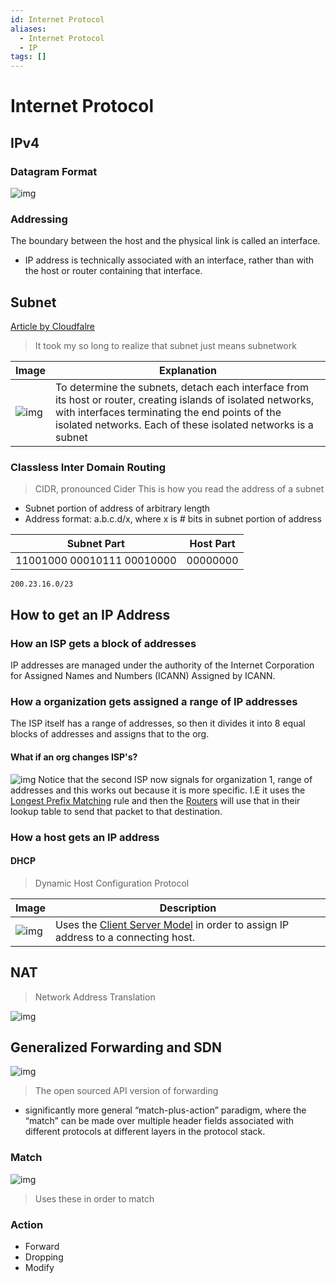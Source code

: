 ```yaml
---
id: Internet Protocol
aliases:
  - Internet Protocol
  - IP
tags: []
---
```


# Internet Protocol

## IPv4

### Datagram Format 
![img](../Images/b9.png) 

### Addressing 
The boundary between the host and the physical link is called  an interface.
- IP address is technically associated with an interface,  rather than with the host or router containing that interface. 

## Subnet 
[Article by Cloudfalre](https://www.cloudflare.com/learning/network-layer/what-is-a-subnet/) 
> It took my so long to realize that subnet just means subnetwork 

| Image | Explanation |
| -------------- | --------------- |
| ![img](../Images/c2.png) | To determine the subnets, detach each interface from its host or router, creating islands of isolated networks, with interfaces terminating the end points of the isolated networks. Each of these isolated networks is a subnet |

### Classless Inter Domain Routing 
> CIDR, pronounced Cider
> This is how you read the address of a subnet

- Subnet portion of address of arbitrary length
- Address format: a.b.c.d/x, where x is # bits in subnet portion of address

| Subnet Part            | Host Part       |
|------------------------|-----------------|
| 11001000 00010111 00010000 | 00000000      |

`200.23.16.0/23` 

## How to get an IP Address

### How an ISP gets a block of addresses
IP addresses are managed under the authority of the Internet Corporation for Assigned Names and Numbers (ICANN)
Assigned by ICANN.  

### How a organization gets assigned a range of IP addresses 
The ISP itself has a range of addresses, so then it divides it into 8 equal blocks of addresses and assigns that to the org. 
 
#### What if an org changes ISP's? 
![img](../Images/c5.png) 
Notice that the second ISP now signals for organization 1, range of addresses and this works out because it is more specific. I.E it uses the [Longest Prefix Matching](notes/Longest%20Prefix%20Matching.md) rule and then the [Routers](notes/Router.md) will use that in their lookup table to send that packet to that destination.  

### How a host gets an IP address
  
#### DHCP
> Dynamic Host Configuration Protocol 

| Image | Description |
| -------------- | --------------- |
| ![img](../Images/c4.png) | Uses the [Client Server Model](notes/Client%20Server%20Model.md) in order to assign IP address to a connecting host. |

## NAT
> Network Address Translation

![img](../Images/c6.png) 

## Generalized Forwarding and SDN 
![img](../Images/d4.png) 
> The open sourced API version of forwarding 

- significantly more general “match-plus-action” paradigm, where the “match” can be made  over multiple header fields associated with different protocols at different layers in  the protocol stack.

### Match 
![img](../Images/d5.png) 
> Uses these in order to match 

### Action 
- Forward
- Dropping
- Modify
